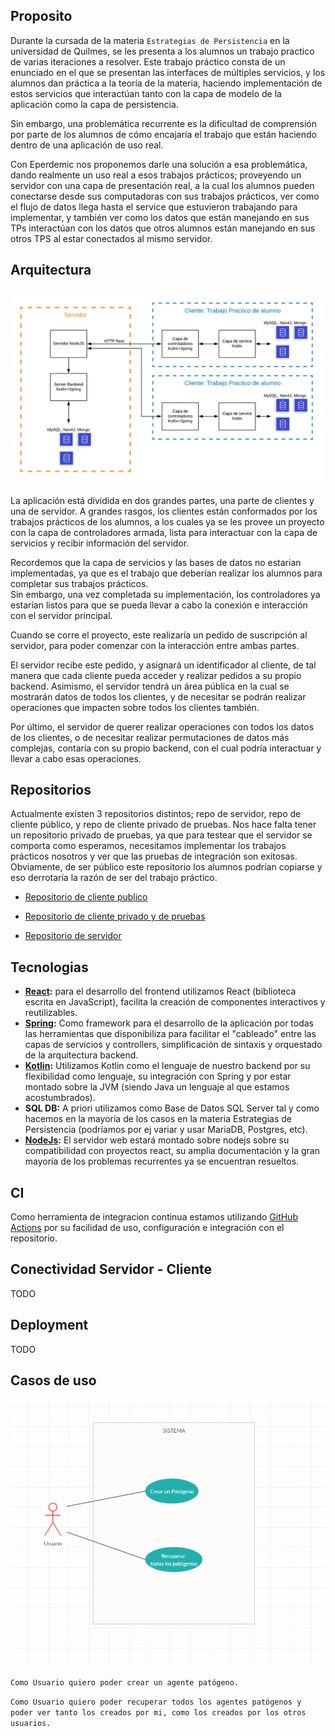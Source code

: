 ## Proposito

Durante la cursada de la materia `Estrategias de Persistencia` en la universidad de Quilmes, se les presenta a los alumnos un trabajo practico de varias iteraciones a resolver.
Este trabajo práctico consta de un enunciado en el que se presentan las interfaces de múltiples servicios, y los alumnos dan práctica a la teoría de la materia, haciendo
implementación de estos servicios que interactúan tanto con la capa de modelo de la aplicación como la capa de persistencia.

Sin embargo, una problemática recurrente es la dificultad de comprensión por parte de los alumnos de cómo encajaría el trabajo que están haciendo dentro de una aplicación de uso real.

Con Eperdemic nos proponemos darle una solución a esa problemática, dando realmente un uso real a esos trabajos prácticos; proveyendo un servidor con una capa de presentación real,
a la cual los alumnos pueden conectarse desde sus computadoras con sus trabajos prácticos, ver como el flujo de datos llega hasta el service que estuvieron trabajando para implementar, 
y también ver como los datos que están manejando en sus TPs interactúan con los datos que otros alumnos están manejando en sus otros TPS al estar conectados al mismo servidor.

## Arquitectura 

<p align="center">
  <img src="Arquitectura.png" />
</p>

La aplicación está dividida en dos grandes partes, una parte de clientes y una de servidor.
A grandes rasgos,  los clientes están conformados por los trabajos prácticos de los alumnos, a los cuales ya se les provee un proyecto con la capa de controladores armada, lista para
interactuar con la capa de servicios y recibir información del servidor. 

Recordemos que la capa de servicios y las bases de datos no estarian implementadas, ya que es el trabajo que deberían realizar los alumnos para completar sus trabajos prácticos.  
Sin embargo, una vez completada su implementación, los controladores ya estarían listos para que se pueda llevar a cabo la conexión e interacción con el servidor principal.

Cuando se corre el proyecto, este realizaría un pedido de suscripción al servidor, para poder comenzar con la interacción entre ambas partes.

El servidor recibe este pedido, y asignará un identificador al cliente, de tal manera que cada cliente pueda acceder y realizar pedidos a su propio backend.
Asimismo, el servidor tendrá un área pública en la cual se mostrarán datos de todos los clientes, y de necesitar se podrán realizar operaciones que impacten sobre todos los clientes también.

Por último, el servidor de querer realizar operaciones con todos los datos de los clientes, o de necesitar realizar permutaciones de datos más complejas, contaría con su propio backend, con el cual podría interactuar
y llevar a cabo esas operaciones.


## Repositorios

Actualmente existen 3 repositorios distintos; repo de servidor, repo de cliente público, y repo de cliente privado de pruebas. Nos hace falta tener un repositorio privado de pruebas, ya que para testear que el servidor se comporta
como esperamos, necesitamos implementar los trabajos prácticos nosotros y ver que las pruebas de integración son exitosas. Obviamente, de ser público este repositorio los alumnos 
podrían copiarse y eso derrotaría la razón de ser del trabajo práctico.

- [Repositorio de cliente publico](https://github.com/fedes112/EPERdemic_Controllers)

- [Repositorio de cliente privado y de pruebas](https://github.com/EPERS-UNQ/TP_EPERDEMIC)

- [Repositorio de servidor](https://github.com/fedes112/EPERdemic_Frontend)


## Tecnologias

- **[React](https://reactjs.org/docs/getting-started.html):** para el desarrollo del frontend utilizamos React (biblioteca escrita en JavaScript), facilita la creación de componentes interactivos y reutilizables.
- **[Spring](https://docs.spring.io/spring-framework/docs/current/spring-framework-reference/index.html):** Como framework para el desarrollo de la aplicación por todas las herramientas que disponibiliza para facilitar el "cableado" entre las capas de servicios y controllers, simplificación de sintaxis y orquestado de la arquitectura backend.
- **[Kotlin](https://kotlinlang.org/docs/reference/):** Utilizamos Kotlin como el lenguaje de nuestro backend por su flexibilidad como lenguaje, su integración con Spring y por estar montado sobre la JVM (siendo Java un lenguaje al que estamos acostumbrados).
- **SQL DB:** A priori utilizamos como Base de Datos SQL Server tal y como hacemos en la mayoría de los casos en la materia Estrategias de Persistencia (podríamos por ej variar y usar MariaDB, Postgres, etc).
- **[NodeJs](https://nodejs.org/en/docs/):** El servidor web estará montado sobre nodejs sobre su compatibilidad con proyectos react, su amplia documentación y la gran mayoría de los problemas recurrentes ya se encuentran resueltos.

## CI 

Como herramienta de integracion continua estamos utilizando [GitHub Actions](https://github.com/features/actions) por su facilidad de uso, configuración e integración con el repositorio.

## Conectividad Servidor - Cliente 

TODO

## Deployment

TODO

## Casos de uso

<p align="center">
  <img src="Casos_de_uso.png" />
</p>

`Como Usuario quiero poder crear un agente patógeno.`

`Como Usuario quiero poder recuperar todos los agentes patógenos y poder ver tanto los creados por mi, como los creados por los otros usuarios. `